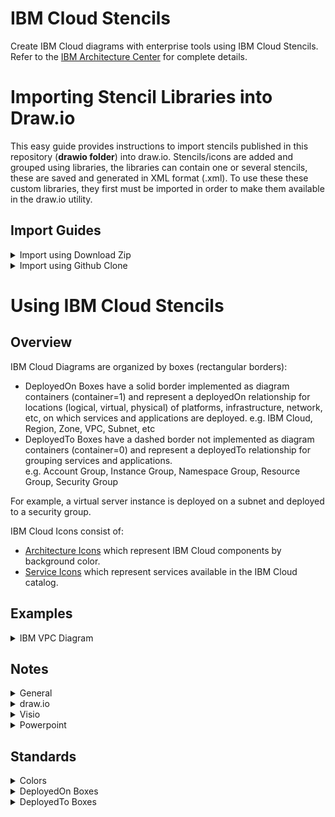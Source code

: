 # IBM Cloud Stencils

Create IBM Cloud diagrams with enterprise tools using IBM Cloud Stencils.  
Refer to the [IBM Architecture Center](https://www.ibm.com/cloud/garage/architectures/edit) for complete details.

# Importing Stencil Libraries into Draw.io

This easy guide provides instructions to import stencils published in this repository (**drawio folder**) into draw.io.
Stencils/icons are added and grouped using libraries, the libraries can contain one or several stencils, these are saved and generated in XML format (.xml). To use these these custom libraries, they first must be imported in order to make them available in the draw.io utility. 

## Import Guides

<details><summary>Import using Download Zip</summary>
<p>

- To download all contents of the repository, navigate to the main [page](README.md), click the **Clone or download** button and then select **Download ZIP**.

- Go to your downloads directory and extract the ZIP file contents and access the folder called **drawio**, it should be located in the following path:

`YourDownloadsDirectory/ibm-cloud-stencils-master/drawio`

- Confirm XML file(s) you wish to import are visible inside the the drawio folder in your downloads directory:

![](/images/ConfirmXMLfiles.png)

- Open the desktop [Draw.io application](https://github.com/jgraph/drawio-desktop/releases) in your computer or open [draw.io](https://www.draw.io/) in your browser.

- Select **Create New Diagram**, then click **Create**.

- Click on **File > Open Library**, browse your drawio folder in your downloads directory and select the XML file, then click on **Open**. Repeat for every additional XML file you wish to import.

- Confirm library or libraries are visible in the left panel:

![](images/ImportedLibraries.png)

</p>
</details>


<details><summary>Import using Github Clone</summary>
<p>

### Prerequistes

- A [GitHub.com account](https://github.com/).
- Git [CLI](https://gist.github.com/derhuerst/1b15ff4652a867391f03) or [GitHub Desktop](https://desktop.github.com/).
- An [SSH Key associated](https://help.github.com/en/githubauthenticating-to-github/adding-a-new-ssh-key-to-your-github-account) to the github.com account.
 
### Instructions

- Sign into [github](https://github.com/login?return_to=%2Fibm-cloud-architecture%2Fibm-cloud-stencils).
- While in the main [page](https://github.com/ibm-cloud-architecture/ibm-cloud-stencils), click the **Clone or download** button, select on **Use SSH** if not already selected (**Use HTTPS** will be displayed) and then copy the link using the copy symbol:

![](images/UseSSH.png)

- CD to directory where you wish to clone this repository.

- Clone the repository using **git clone** syntax using the previously copied ssh link:

```
$ git clone git@github.com:ibm-cloud-architecture/ibm-cloud-stencils.git
Cloning into 'ibm-cloud-stencils'...
Enter passphrase for key '/Users/youruserid/.ssh/id_rsa': 
```
- Enter the passphrase of your SSH key.

- Confirm repository was successfully cloned, the CLI should display something like this:

```
remote: Enumerating objects: 58893, done.
remote: Total 58893 (delta 0), reused 0 (delta 0), pack-reused 58893
Receiving objects: 100% (58893/58893), 185.09 MiB | 5.01 MiB/s, done.
Resolving deltas: 100% (18944/18944), done.
$ 
```
- Optionally use GitHub Desktop to Clone. In the main [page](https://github.com/ibm-cloud-architecture/ibm-cloud-stencils), click the **Clone or download** button, select on **Open in Desktop**, wait for the prompt and select/confirm launching the link using GitHub Desktop application. Confirm directory where repository will be cloned:

  ![](images/CloningUsingGHD.png)

  Click on **Clone** and wait for process to complete.

- Open the desktop [Draw.io application](https://github.com/jgraph/drawio-desktop/releases) in your computer or open [draw.io](https://www.draw.io/) in your browser.

- Select **Create New Diagram**, then click **Create**.

- Click on **File > Open Library**, browse your drawio folder in your cloned/local  directory and select the XML file, then click on **Open**. Repeat for every additional XML file you wish to import.

- Confirm library or libraries are visible in the left panel:

![](images/ImportedLibraries.png)

</p>
</details>

# Using IBM Cloud Stencils

## Overview

IBM Cloud Diagrams are organized by boxes (rectangular borders):
- DeployedOn Boxes have a solid border implemented as diagram containers (container=1) and represent a deployedOn relationship for locations (logical, virtual, physical) of platforms, infrastructure, network, etc, on which services and applications are deployed.
	e.g. IBM Cloud, Region, Zone, VPC, Subnet, etc	
- DeployedTo Boxes have a dashed border not implemented as diagram containers (container=0) and represent a deployedTo relationship for grouping services and applications.  
	e.g. Account Group, Instance Group, Namespace Group, Resource Group, Security Group

For example, a virtual server instance is deployed on a subnet and deployed to a security group. 

IBM Cloud Icons consist of:
- [Architecture Icons](https://www.ibm.com/cloud/architecture/architectures/edit) which represent IBM Cloud components by background color.
- [Service Icons](https://l2fprod.github.io/myarchitecture/) which represent services available in the IBM Cloud catalog.

## Examples

<details><summary>IBM VPC Diagram</summary>
<img src="/images/ibm_vpc_architecture_drawio.png">
</details>

## Notes

<details><summary>General</summary>
<p>

1. Floating IP icon is an arrow with a closed circle that represents a NIC pointing outwards from an instance. 

2. IBM VPC has a single subnet type Subnet where Subnet:ACL denotes a Subnet with an associated ACL which can be customized such as SubnetName:ACLName, SubnetCIDR:ACLName, split to 2 lines, etc.

3. Diagram containers if available in a tool (draw.io and Visio) are used as mentioned in the Overview.

4. To migrate existing boxes and groups to latest if desired, apply styles from new boxes and groups to existing diagram.  For draw.io, updating styles in existing boxes that are not yet containers won't make existing contents of a box part of the container.

</p>
</details>

<details><summary>draw.io</summary>
<p>

**NOTE: For IBM internal designs/diagrams, you must use the desktop application (2.) to create or edit a diagram. The draw.io/diagrams.net web application (1.) is only approved for public designs that contain no forward-looking material**

1. To use the IBM Stencils on draw.io in your browser: https://draw.io/?libs=ibm

2. To use the IBM Stencils on the [draw.io desktop application](https://github.com/jgraph/drawio-desktop/releases) do the following:

   1. Open application and click on "+ More Shapes" in the bottom left panel.
   2. Scroll down to the "Networking" section and check "IBM".
   3. Click "Apply" to finish.

   IBM Stencils should now be available in the embedded categories in the left panel.

3. Folders for draw.io on this github are used for changes not on draw.io and are subject to change.

4. When adding icons to diagrams the default background color for text should be transparent but instead may be white.  *See open issue #1 and #2.*

5. When exporting diagrams to svg ensure that icons are included (check Embed Image) if using svg offline and ensure white space is minimal (select entire diagram then check Selection Only and Crop) if embedding in a document.

Open Issues:

1. Issue #620 where setting the icon text background to transparent doesn't work.<br/>Status: Open.  This issue happens if labelBackgroundColor=none is before the image; statement in icon style, so place the labelBackgroundColor=none to anywhere after the image; statement.<br/>

2. Issue #839 to move labelBackgroundColor=none to after image; statement for IBM icons.<br/>
Status: Open.

Fixed Issues:

1. Issue #724 where icons dropped onto container in FF would not stay in container when container is moved.

2. Issue #723 where overlaying a box across other boxes may cause underlying boxes to expand and have to be resized such as when placing a security group box across multiple subnet boxes.  This scenario is working as designed so draw.io added a new property "expand" to swimlanes for our boxes.  The current behavior is the default with expand=1 and our boxes are set to expand=0.

3. Issue #748 to set container=0 for deployedTo boxes as mentioned in Overview.

</p>
</details>

<details><summary>Visio</summary>
<p>

1. Boxes are implemented as containers.

2. Box tags are currently separate and can optionally be placed on upper left corner of boxes.

</p>
</details>

<details><summary>Powerpoint</summary>
<p>

1. Refer to all-ibm-cloud-architecture-icons-October2019-WithVPCUpdatesFebruary2020.pptx on this github.

</p>
</details>

## Standards

<details><summary>Colors</summary>

| Style | Hex Color | RGB Color |
| :--- | :--- | :--- |
| Text (Helvetica 12 pt) | #000000 | 0,0,0 |
| Connectors (1 pt and 2 pt) | #000000 | 0,0,0 |
| Blue Borders | #4376BB | 67,120,187 |
| Light Blue Fill | #CDEBF9 | 80,92,98 |
| Green Borders | #00882B | 0,136,43 |
| Light Green Fill | #E6F0E2 | 230,240,226 |
| Grey Borders | #919191 | 145,145,145 |
| Light Grey Fill | #E0E0E0 | 224,224,224 |
| Purple Borders | #B99ACD | 185,154,205 |
| Light Purple Fill | #F0E8FF | 245,232,255 |
| Red Borders | #FF0000 | 255,0,0 |
| Gold Borders | #C4982E | 196,152,46 |

</details>

<details><summary>DeployedOn Boxes</summary>

| Name | Icon | Icon Name | Style | Width | Type |
| :--- | :--- | :--- | :--- | ---: | :--- |
| IBM Cloud | <img src="/images/CloudTag.png" width=25 /> | CloudTag | Solid Blue Border | 3 pt | Container | 
| VPC | <img src="/images/VPCTag.png" width=25 /> | VPCTag | Solid Blue Border | 2 pt | Container |
| Region | <img src="/images/RegionTag.png" width=25 /> | RegionTag | Solid Grey Border | 2 pt | Container |
| Zone | <img src="/images/ZoneTag.png" width=25 /> | ZoneTag | Solid Grey Border<br/>Light Grey Fill | 1 pt | Container |
| Subnet | <img src="/images/SubnetACLTag.png" width=25 /> | SubnetTag | Solid Green Border<br>Light Green Fill | 1 pt | Container |
| Bare Metal Server | <img src="/images/BareMetalServerTag.png" width=25 /> |BareServerTag |  Solid Green Border | 2 pt | Container |
| Virtual Server | <img src="/images/VirtualServerTag.png" width=25 /> | VirtualServerTag |  Solid Green Border| 2 pt | Container |
| Classic Infrastructure | <img src="/images/ClassicTag.png" width=25 /> | ClassicTag | Solid Blue Border | 2 pt | Container | 
| Public Network | <img src="/images/PublicTag.png" width=25 /> | PublicTag | Solid Blue Border | 3 pt | Container | 
| Enterprise Network | <img src="/images/EnterpriseTag.png" width=25> | EnterpriseTag | Solid Blue Border | 3 pt | Container | 
| Cloud Services | <img src="/images/ServicesTag.png" width=25> | CloudServiceTag | Solid Blue Border | 1 pt | Container |
| Cloud Foundry | <img src="/images/FoundryTag.png" width=25> | FoundryTag | Solid Blue Border | 2 pt | Container |
| IBM Kubernetes Cluster | <img src="/images/KubeClusterTag.png" width=25> | KubeTag |  Solid Blue Border | 2 pt | Container |
| General Kubernetes Cluster | <img src="/images/GeneralClusterTag.png" width=25> | GeneralKubeTag | Solid Blue Border | 2 pt | Container |
| OpenShift Cluster | <img src="/images/OpenShiftClusterTag.png" width=25> | OpenShiftTag |  Solid Blue Border | 2 pt | Container |
| Kubernetes Service | <img src="/images/KubeServiceTag.png" width=25> | KubeServiceTag | Solid Blue Border | 2 pt | Container |
| Kubernetes Replica Set | <img src="/images/KubeRSTag.png" width=25> | KubeReplicaTag | Solid Blue Border<br/>Light Blue Fill | 2 pt | Container |
| Kubernetes Pod | <img src="/images/KubePodTag.png" width=25> | KubePodTag | Solid Purple Border<br/>Light Purple Fill | 2 pt | Container |

</details>

<details><summary>DeployedTo Boxes</summary>

| Name | Icon | Icon Name | Style | Width | Type |
| :--- | :--- | :--- | :--- | ---: | :--- |
| Kubernetes Namespace Group | <img src="/images/NamespaceGroupTag.png" width=25> | KubeGroupTag | Dashed Blue Border | 2 pt | Non-container |
| Account Group | <img src="/images/AccountGroupTag.png" width=25> | AccountGroupTag | Dashed Gold Border | 2 pt | Non-container |
| Instance Group | <img src="/images/InstanceGroupTag.png" width=25> | InstanceGroupTag | Dashed Green Border | 2 pt | Non-container |
| Resource Group | <img src="/images/ResourceGroupTag.png" width=25> | ResourceGroupTag | Dashed Grey Border | 2 pt | Non-container |
| Security Group | <img src="/images/SecurityGroupTag.png" width=25> | SecurityGroupTag | Dashed Red Border | 2 pt | Non-container |

</details>
